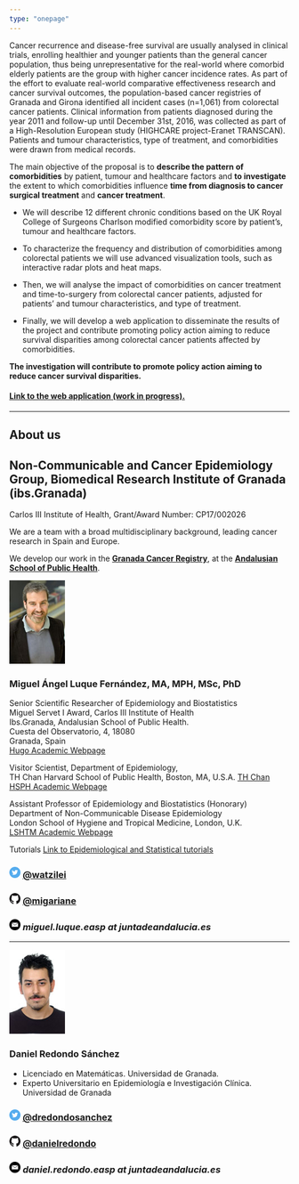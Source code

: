 ```yaml
---
type: "onepage"
---
```


Cancer recurrence and disease-free survival are usually analysed in clinical trials, enrolling healthier and younger patients than the general cancer population, thus being unrepresentative for the real-world where comorbid elderly patients are the group with higher cancer incidence rates. As part of the effort to evaluate real-world comparative effectiveness research and cancer survival outcomes, the population-based cancer registries of Granada and Girona identified all incident cases (n=1,061) from colorectal cancer patients. Clinical information from patients diagnosed during the year 2011 and follow-up until December 31st, 2016, was collected as part of a High-Resolution European study (HIGHCARE project-Eranet TRANSCAN). Patients and tumour characteristics, type of treatment, and comorbidities were drawn from medical records.  

The main objective of the proposal is to **describe the pattern of comorbidities** by patient, tumour and healthcare factors and **to investigate** the extent to which comorbidities influence **time from diagnosis to cancer surgical treatment** and **cancer treatment**. 

-  We will describe 12 different chronic conditions based on the UK Royal College of Surgeons Charlson modified comorbidity score by patient’s, tumour and healthcare factors.  

-  To characterize the frequency and distribution of comorbidities among colorectal patients we will use advanced visualization tools, such as interactive radar plots and heat maps.  

-  Then, we will analyse the impact of comorbidities on cancer treatment and time-to-surgery from colorectal cancer patients, adjusted for patients’ and tumour characteristics, and type of treatment.   

-  Finally, we will develop a web application to disseminate the results of the project and contribute promoting policy action aiming to reduce survival disparities among colorectal cancer patients affected by comorbidities.  

**The investigation will contribute to promote policy action aiming to reduce cancer survival disparities.**

#### [Link to the web application (work in progress).](http://watzilei.com/shiny/CoMCoR/)

---------------------

## About us

## **Non‐Communicable and Cancer Epidemiology Group, Biomedical Research Institute of Granada (ibs.Granada)**

Carlos III Institute of Health, Grant/Award Number: CP17/002026

We are a team with a broad multidisciplinary background, leading cancer research in Spain and Europe.

We develop our work in the [**Granada Cancer Registry**](http://www.cancergranada.org), at the [**Andalusian School of Public Health**](http://www.easp.es/).

![](images/logo_MALF.png)

### **Miguel Ángel Luque Fernández, MA, MPH, MSc, PhD**
Senior Scientific Researcher of Epidemiology and Biostatistics  
Miguel Servet I Award, Carlos III Institute of Health  
Ibs.Granada, Andalusian School of Public Health.  
Cuesta del Observatorio, 4, 18080  
Granada, Spain    
[Hugo Academic Webpage](http://watzilei.com/maluque.html)  

Visitor Scientist, Department of Epidemiology,  
TH Chan Harvard School of Public Health, Boston, MA, U.S.A. 
[TH Chan HSPH Academic Webpage](https://scholar.harvard.edu/malf)  
 
Assistant Professor of Epidemiology and Biostatistics (Honorary)  
Department of Non-Communicable Disease Epidemiology  
London School of Hygiene and Tropical Medicine, London, U.K.    
[LSHTM Academic Webpage](http://www.lshtm.ac.uk/aboutus/people/luque.miguel-angel)  

Tutorials [Link to Epidemiological and Statistical tutorials](http://migariane.github.io/)

### <img src="images/tw.png" alt="twitter" style="width: 20px;"/> [@watzilei](http://www.twitter.com/watzilei)

### <img src="images/git.jpg" alt="git" style="width: 20px;"/>  [@migariane](https://github.com/migariane)

### <img src="images/email.png" alt="email" style="width: 20px;"/>  *miguel.luque.easp at juntadeandalucia.es*

---------------------

![](images/logo_DRS.png)

### **Daniel Redondo Sánchez**

* Licenciado en Matemáticas. Universidad de Granada.
* Experto Universitario en Epidemiología e Investigación Clínica. Universidad de Granada

### <img src="images/tw.png" alt="twitter" style="width: 20px;"/> [@dredondosanchez](http://www.twitter.com/dredondosanchez)

### <img src="images/git.jpg" alt="git" style="width: 20px;"/>  [@danielredondo](https://github.com/danielredondo)

### <img src="images/email.png" alt="email" style="width: 20px;"/>  *daniel.redondo.easp at juntadeandalucia.es*
